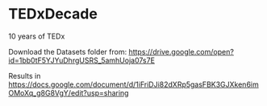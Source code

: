 # TEDxDecade

10 years of TEDx

Download the Datasets folder from:
https://drive.google.com/open?id=1bb0tF5YJYuDhrgUSRS_5amhUoja07s7E


Results in https://docs.google.com/document/d/1iFriDJi82dXRp5gasFBK3GJXken6imOMoXq_g8G8VgY/edit?usp=sharing
